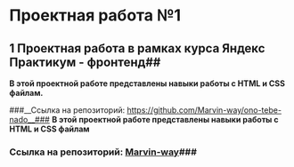 # Проектная работа №1 #
## 1 Проектная работа в рамках курса Яндекс Практикум - фронтенд##

__В этой проектной работе представлены навыки работы с HTML и CSS файлам.__


###__Ссылка на репозиторий: https://github.com/Marvin-way/ono-tebe-nado__###
__В этой проектной работе представлены навыки работы с HTML и CSS файлам__

### Ссылка на репозиторий: [Marvin-way](https://github.com/Marvin-way/ono-tebe-nado)###
